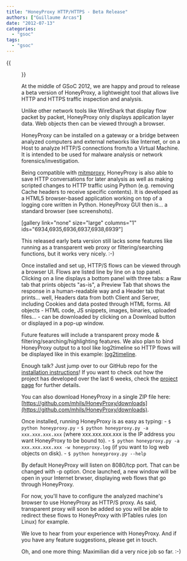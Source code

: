 ```yaml
---
title: "HoneyProxy HTTP/HTTPS - Beta Release"
authors: ["Guillaume Arcas"]
date: "2012-07-13"
categories: 
  - "gsoc"
tags: 
  - "gsoc"
---
```

{{<figure src="images/banner.png" alt="Banner" width="50%">}}

At the middle of GSoC 2012, we are happy and proud to release a beta version of HoneyProxy, a lightweight tool that allows live HTTP and HTTPS traffic inspection and analysis.

Unlike other network tools like WireShark that display flow packet by packet, HoneyProxy only displays application layer data. Web objects then can be viewed through a browser.

HoneyProxy can be installed on a gateway or a bridge between analyzed computers and external networks like Internet, or on a Host to analyze HTTP/S connections from/to a Virtual Machine. It is intended to be used for malware analysis or network forensics/investigation.

Being compatible with [mitmproxy](http://mitmproxy.org/), HoneyProxy is also able to save HTTP conversations for later analysis as well as making scripted changes to HTTP traffic using Python (e.g. removing Cache headers to receive specific contents). It is developed as a HTML5 browser-based application working on top of a logging core written in Python. HoneyProxy GUI then is... a standard browser (see screenshots).

\[gallery link="none" size="large" columns="1" ids="6934,6935,6936,6937,6938,6939"\]

This released early beta version still lacks some features like running as a transparent web proxy or filtering/searching functions, but it works very nicely. :-)

Once installed and set up, HTTP/S flows can be viewed through a browser UI. Flows are listed line by line on a top panel. Clicking on a line displays a bottom panel with three tabs: a Raw tab that prints objects "as-is", a Preview Tab that shows the response in a human-readable way and a Header tab that prints... well, Headers data from both Client and Server, including Cookies and data posted through HTML forms. All objects - HTML code, JS snippets, images, binaries, uploaded files... - can be downloaded by clicking on a Download button or displayed in a pop-up window.

Future features will include a transparent proxy mode & filtering/searching/highlighting features. We also plan to bind HoneyProxy output to a tool like log2timeline so HTTP flows will be displayed like in this example: [log2timeline](http://log2timeline.net/browser.html).

Enough talk? Just jump over to our GitHub repo for the [installation instructions](https://github.com/mhils/HoneyProxy#quick-start)! If you want to check out how the project has developed over the last 6 weeks, check the [project page](https://honeynet.org/gsoc/slot10) for further details.

You can also download HoneyProxy in a single ZIP file here: [https://github.com/mhils/HoneyProxy/downloads](https://github.com/mhils/HoneyProxy/downloads).

Once installed, running HoneyProxy is as easy as typing: - `$ python honeyproxy.py` - `$ python honeyproxy.py -a xxx.xxx.xxx.xxx` (where xxx.xxx.xxx.xxx is the IP address you want HoneyProxy to be bound to). - `$ python honeyproxy.py -a xxx.xxx.xxx.xxx -w honeyproxy.log` (if you want to log web objects on disk). - `$ python honeyproxy.py --help`

By default HoneyProxy will listen on 8080/tcp port. That can be changed with -p option. Once launched, a new window will be open in your Internet brwser, displaying web flows that go through HoneyProxy.

For now, you'll have to configure the analyzed machine's browser to use HoneyProxy as HTTP/S proxy. As said, transparent proxy will soon be added so you will be able to redirect these flows to HoneyProxy with IPTables rules (on Linux) for example.

We love to hear from your experience with HoneyProxy. And if you have any feature suggestions, please get in touch.

Oh, and one more thing: Maximilian did a very nice job so far. :-)
